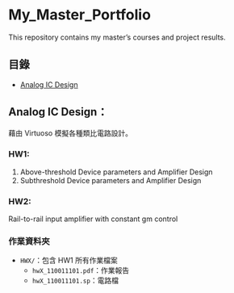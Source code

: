 # My_Master_Portfolio

This repository contains my master’s courses and project results.

## 目錄

- [Analog IC Design](#analog-ic-design)

## Analog IC Design：

藉由 Virtuoso 模擬各種類比電路設計。

### HW1:
1. Above-threshold Device parameters and Amplifier Design
2. Subthreshold Device parameters and Amplifier Design

### HW2:
Rail-to-rail input amplifier with constant gm control

### 作業資料夾

- `HWX/`：包含 HW1 所有作業檔案
    - `hwX_110011101.pdf`：作業報告
    - `hwX_110011101.sp`：電路檔
